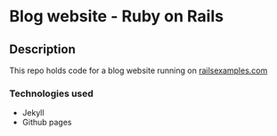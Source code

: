 # Blog website - Ruby on Rails

<h2>Description</h2>

This repo holds code for a blog website running on [railsexamples.com](railsexamples.com)

<h3>Technologies used</h3>

- Jekyll 
- Github pages

